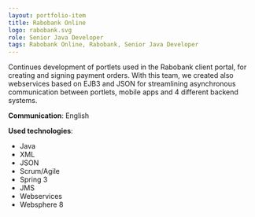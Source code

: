 ```yaml
---
layout: portfolio-item
title: Rabobank Online
logo: rabobank.svg
role: Senior Java Developer
tags: Rabobank Online, Rabobank, Senior Java Developer
---
```


Continues development of portlets used in the Rabobank client portal, for creating and signing
payment orders. With this team, we created also webservices based on EJB3 and JSON for
streamlining asynchronous communication between portlets, mobile apps and 4 different backend
systems.

**Communication**: English

**Used technologies**: 
* Java
* XML
* JSON
* Scrum/Agile
* Spring 3
* JMS
* Webservices
* Websphere 8
